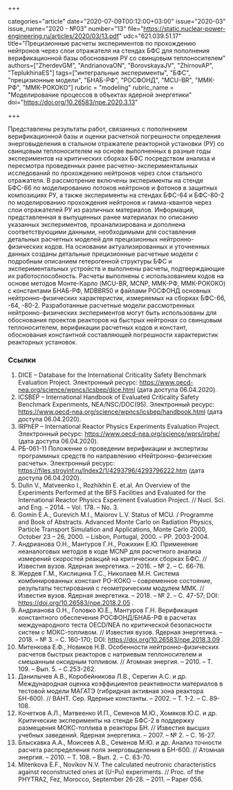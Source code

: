 +++

categories="article"
date="2020-07-09T00:12:00+03:00"
issue="2020-03"
issue_name="2020 - №03"
number="13"
file="https://static.nuclear-power-engineering.ru/articles/2020/03/13.pdf"
udc="621.039.51.17"
title="Прецизионные расчеты экспериментов по прохождению нейтронов через слои отражателя на стендах БФС для пополнения верификационной базы обоснования РУ со свинцовым теплоносителем"
authors=["ZherdevGM", "AndrianovaON", "BorovskayaJV", "ZhirnovAP", "TeplukhinaES"]
tags=["интегральные эксперименты", "БФС", "прецизионные модели", "БНАБ-РФ", "РОСФОНД", "MCU-BR", "ММК-РФ", "ММК-РОКОКО"]
rubric = "modeling"
rubric_name = "Моделирование процессов в объектах ядерной энергетики"
doi="https://doi.org/10.26583/npe.2020.3.13"

+++

Представлены результаты работ, связанных с пополнением верификационной базы и оценки расчетной погрешности определения энерговыделения в стальном отражателе реакторной установки (РУ) со свинцовым теплоносителем на основе выполненных в разные годы экспериментов на критических сборках БФС посредством анализа и пересмотра проведенных ранее расчетно-экспериментальных исследований по прохождению нейтронов через слои стального отражателя. В рассмотрение включены эксперименты на стенде БФС-66 по моделированию потоков нейтронов и фотонов в защитных композициях РУ, а также эксперименты на стендах БФС-64 и БФС-80-2 по моделированию прохождения нейтронов и гамма-квантов через слои отражателей РУ из различных материалов. Информация, представленная в выпущенных ранее материалах по описанию указанных экспериментов, проанализирована и дополнена соответствующими данными, необходимыми для составления детальных расчетных моделей для прецизионных нейтронно-физических кодов. На основании актуализированных и уточненных данных созданы детальные прецизионные расчетные модели с подробным описанием гетерогенной структуры БФС и экспериментальных устройств и выполнены расчеты, подтверждающие их работоспособность. Расчеты выполнены с использованием кодов на основе методов Монте-Карло (MCU-BR, MCNP, ММК-РФ, ММК-РОКОКО) с константами БНАБ-РФ, MDBBR50 и файлами РОСФОНД основных нейтронно-физических характеристик, измеряемых на сборках БФС-66, -64, -80-2. Разработанные расчетные модели рассмотренных нейтронно-физических экспериментов могут быть использованы для обоснования проектов реакторов на быстрых нейтронах со свинцовым теплоносителем, верификации расчетных кодов и констант, обоснования константной составляющей погрешности характеристик реакторных установок.

### Ссылки

1. DICE – Database for the International Criticality Safety Benchmark Evaluation Project. Электронный ресурс: https://www.oecd-nea.org/science/wpncs/icsbep/dice.html (дата доступа 06.04.2020).
2. ICSBEP – International Handbook of Evaluated Criticality Safety Benchmark Experiments, NEA/NSC/DOC(95). Электронный ресурс: https://www.oecd-nea.org/science/wpncs/icsbep/handbook.html (дата доступа 06.04.2020).
3. IRPhEP – International Reactor Physics Experiments Evaluation Project. Электронный ресурс: https://www.oecd-nea.org/science/wprs/irphe/ (дата доступа 06.04.2020).
4. РБ-061-11 Положение о проведении верификации и экспертизы программных средств по направлению «Нейтронно-физические расчеты». Электронный ресурс: https://files.stroyinf.ru/Index2/1/4293796/4293796222.htm (дата доступа 06.04.2020).
5. Dulin V., Matveenko I., Rozhikhin E. et.al. An Overview of the Experiments Performed at the BFS Facilities and Evaluated for the International Reactor Physics Experiment Evaluation Project. // Nucl. Sci. and Eng. – 2014. – Vol. 178. – No. 3.
6. Gomin E.A., Gurevich M.I., Maiorov L.V. Status of MCU. / Programme and Book of Abstracts. Advanced Monte Carlo on Radiation Physics, Particle Transport Simulation and Applications, Monte Carlo 2000, October 23 – 26, 2000. – Lisbon, Portugal, 2000. – PP. 2003-2004.
7. Андрианова О.Н., Мантуров Г.Н., Рожихин Е.Ю. Применение неаналоговых методов в коде MCNP для расчетного анализа измерений скоростей реакций на критических сборках БФС. // Известия вузов. Ядерная энергетика. – 2016. – № 2. – С. 66-76.
8. Жердев Г.М., Кислицина Т.С., Николаев М.Н. Система комбинированных констант РО-КОКО – современное состояние, результаты тестирования с геометрическим модулем ММК. // Известия вузов. Ядерная энергетика. – 2018. – № 2. – С. 47-57; DOI: https://doi.org/10.26583/npe.2018.2.05 .
9. Андрианова О.Н., Головко Ю.Е., Мантуров Г.Н. Верификация константного обеспечения РОСФОНД/БНАБ-РФ в расчетах международного теста OECD/NEA по критической безопасности систем с МОКС-топливом. // Известия вузов. Ядерная энергетика. – 2018. – № 3. – С. 160-170; DOI: https://doi.org/10.26583/npe.2018.3.09 .
10. Митенкова Е.Ф., Новиков Н.В. Особенности нейтронно-физических расчетов быстрых реакторов с натриевым теплоносителем и смешанным оксидным топливом. // Атомная энергия. – 2010. – Т. 109. – Вып. 5. – С.253-262.
11. Данилычев А.В., Коробейникова Л.В., Серегин А.С. и др. Международная оценка коэффициентов реактивности материалов в тестовой модели МАГАТЭ (гибридная активная зона реактора БН-600). // ВАНТ. Cер. Ядерные константы. – 2002. – Т. 1-2. – C. 89-108.
12. Кочетков А.Л., Матвеенко И.П., Семенов М.Ю., Хомяков Ю.С. и др. Критические эксперименты на стенде БФС-2 в поддержку размещения МОКС-топлива в реакторы БН. // Известия высших учебных заведений. Ядерная энергетика. – 2007. – № 2. – С. 16-27.
13. Блыскавка А.А., Моисеев А.В., Семенов М.Ю. и др. Анализ точности расчета распределения поля энерговыделения в БН-600. // Атомная энергия. – 2010. – Т. 108. – Вып. 2. – С. 63-70.
14. Mitenkova E.F., Novikov N.V. The calculated neutronic characteristics against reconstructed ones at (U-Pu) experiments. // Proc. of the PHYTRA2, Fez, Morocco, September 26-28. – 2011. – Paper 056.